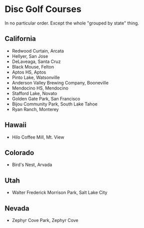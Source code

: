 # Disc Golf Courses
In no particular order. Except the whole "grouped by state" thing.


## California
* Redwood Curtain, Arcata
* Hellyer, San Jose
* DeLaveaga, Santa Cruz
* Black Mouse, Felton
* Aptos HS, Aptos
* Pinto Lake, Watsonville
* Anderson Valley Brewing Company, Booneville
* Mendocino HS, Mendocino
* Stafford Lake, Novato
* Golden Gate Park, San Francisco
* Bijou Community Park, South Lake Tahoe
* Ryan Ranch, Monterey

## Hawaii
* Hilo Coffee Mill, Mt. View

## Colorado
* Bird's Nest, Arvada

## Utah
* Walter Frederick Morrison Park, Salt Lake City

## Nevada
* Zephyr Cove Park, Zephyr Cove
